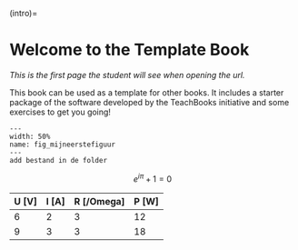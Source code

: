 (intro)=
# Welcome to the Template Book

_This is the first page the student will see when opening the url._

This book can be used as a template for other books. It includes a starter package of the software developed by the TeachBooks initiative and some exercises to get you going!

``` {figure} figures/volkswagen-golf-background.jpg
---
width: 50%
name: fig_mijneerstefiguur
---
add bestand in de folder
``` 
$$ e^{i\pi} + 1 =0 $$

|U [V]|I [A]|R [/Omega]|P [W]|
|---|---|---|---|
|6|2|3|12|
|9|3|3|18|
